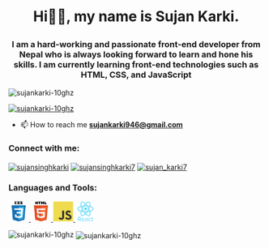 <h1><p align="center">Hi🙋‍♂️, my name is Sujan Karki.</p></h1>
<h3><p align="center">I am a hard-working and passionate front-end developer from Nepal who is always looking forward to learn and hone his skills. I am currently learning front-end technologies such as HTML, CSS, and JavaScript</h3>


<p align="left"> <img src="https://komarev.com/ghpvc/?username=sujankarki-10ghz&label=Profile%20views&color=0e75b6&style=flat" alt="sujankarki-10ghz" /> </p>

<p align="left"> <a href="https://github.com/ryo-ma/github-profile-trophy"><img src="https://github-profile-trophy.vercel.app/?username=sujankarki-10ghz" alt="sujankarki-10ghz" /></a> </p>

- 📫 How to reach me **sujankarki946@gmail.com**

<h3 align="left">Connect with me:</h3>
<p align="left">
<a href="https://twitter.com/sujansinghkarki" target="blank"><img align="center" src="https://raw.githubusercontent.com/rahuldkjain/github-profile-readme-generator/master/src/images/icons/Social/twitter.svg" alt="sujansinghkarki" height="30" width="40" /></a>
<a href="https://fb.com/sujansinghkarki7" target="blank"><img align="center" src="https://raw.githubusercontent.com/rahuldkjain/github-profile-readme-generator/master/src/images/icons/Social/facebook.svg" alt="sujansinghkarki7" height="30" width="40" /></a>
<a href="https://instagram.com/sujan_karki7" target="blank"><img align="center" src="https://raw.githubusercontent.com/rahuldkjain/github-profile-readme-generator/master/src/images/icons/Social/instagram.svg" alt="sujan_karki7" height="30" width="40" /></a>
</p>

<h3 align="left">Languages and Tools:</h3>
<p align="left"> <a href="https://www.w3schools.com/css/" target="_blank" rel="noreferrer"> <img src="https://raw.githubusercontent.com/devicons/devicon/master/icons/css3/css3-original-wordmark.svg" alt="css3" width="40" height="40"/> </a> <a href="https://www.w3.org/html/" target="_blank" rel="noreferrer"> <img src="https://raw.githubusercontent.com/devicons/devicon/master/icons/html5/html5-original-wordmark.svg" alt="html5" width="40" height="40"/> </a> <a href="https://developer.mozilla.org/en-US/docs/Web/JavaScript" target="_blank" rel="noreferrer"> <img src="https://raw.githubusercontent.com/devicons/devicon/master/icons/javascript/javascript-original.svg" alt="javascript" width="40" height="40"/> </a> <a href="https://reactjs.org/" target="_blank" rel="noreferrer"> <img src="https://raw.githubusercontent.com/devicons/devicon/master/icons/react/react-original-wordmark.svg" alt="react" width="40" height="40"/> </a> </p>

<p><img align="left" src="https://github-readme-stats.vercel.app/api/top-langs?username=sujankarki-10ghz&show_icons=true&locale=en&layout=compact" alt="sujankarki-10ghz" /></p>

<p>&nbsp;<img align="center" src="https://github-readme-stats.vercel.app/api?username=sujankarki-10ghz&show_icons=true&locale=en" alt="sujankarki-10ghz" /></p>
